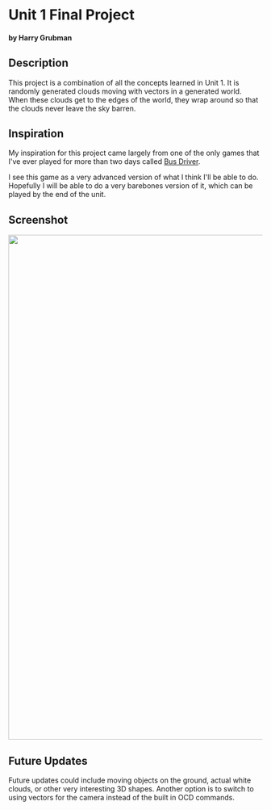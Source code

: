 <html>
<body>
  <h1>Unit 1 Final Project<h4> by Harry Grubman</h4></h1>
  <h2>Description</h2>
  <p>This project is a combination of all the concepts learned in Unit 1. It is randomly generated clouds moving with vectors in a generated world. When these clouds get to the edges of the world, they wrap around so that the clouds never leave the sky barren.</p>
  <h2>Inspiration</h2>
  <p>My inspiration for this project came largely from one of the only games that I've ever played for more than two days called <a href="http://www.busdrivergame.com/">Bus Driver</a>.</p>
  <p>I see this game as a very advanced version of what I think I'll be able to do. Hopefully I will be able to do a very barebones version of it, which can be played by the end of the unit.</p>
  <h2>Screenshot</h2>
  <img src="http://i.imgur.com/XLNzN8t.png" width=1000px height=auto>
  <h2>Future Updates</h2>
  <p>Future updates could include moving objects on the ground, actual white clouds, or other very interesting 3D shapes. Another option is to switch to using vectors for the camera instead of the built in OCD commands.</p>
</body>
</html>
